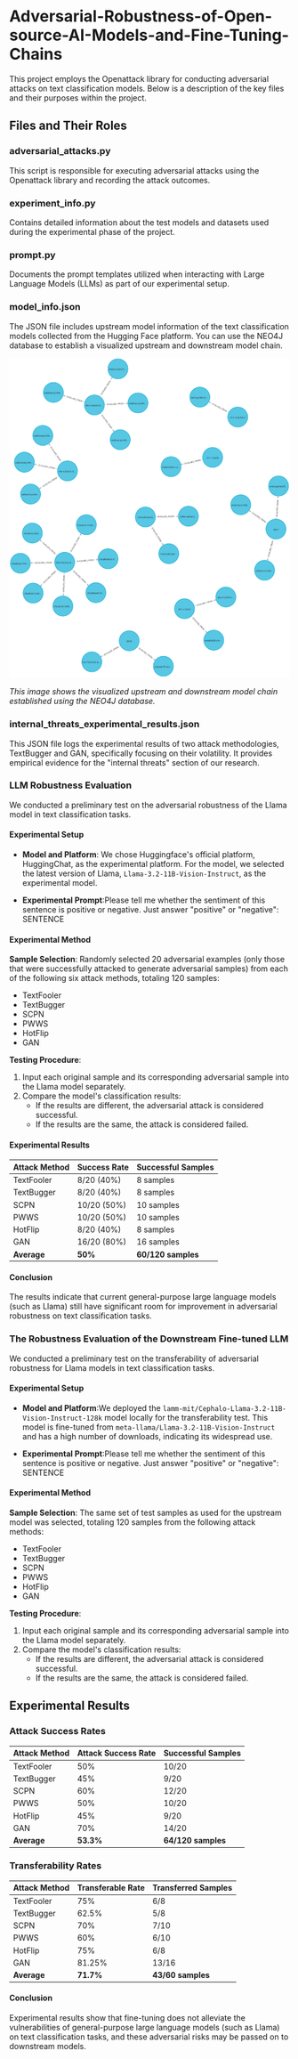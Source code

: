 # Adversarial-Robustness-of-Open-source-AI-Models-and-Fine-Tuning-Chains

This project employs the Openattack library for conducting adversarial attacks on text classification models. Below is a description of the key files and their purposes within the project.
## Files and Their Roles
### adversarial_attacks.py
This script is responsible for executing adversarial attacks using the Openattack library and recording the attack outcomes.
### experiment_info.py
Contains detailed information about the test models and datasets used during the experimental phase of the project.
### prompt.py
Documents the prompt templates utilized when interacting with Large Language Models (LLMs) as part of our experimental setup.
### model_info.json
The JSON file includes upstream model information of the text classification models collected from the Hugging Face platform. You can use the NEO4J database to establish a visualized upstream and downstream model chain.

![Model Chain Visualization](graph.png)

*This image shows the visualized upstream and downstream model chain established using the NEO4J database.*
### internal_threats_experimental_results.json
This JSON file logs the experimental results of two attack methodologies, TextBugger and GAN, specifically focusing on their volatility. It provides empirical evidence for the "internal threats" section of our research.
 
### LLM Robustness Evaluation

We conducted a preliminary test on the adversarial robustness of the Llama model in text classification tasks.

#### Experimental Setup

- **Model and Platform**: We chose Huggingface's official platform, HuggingChat, as the experimental platform. For the model, we selected the latest version of Llama, `Llama-3.2-11B-Vision-Instruct`, as the experimental model.

- **Experimental Prompt**:Please tell me whether the sentiment of this sentence is positive or negative. Just answer "positive" or "negative": SENTENCE

#### Experimental Method

**Sample Selection**: Randomly selected 20 adversarial examples (only those that were successfully attacked to generate adversarial samples) from each of the following six attack methods, totaling 120 samples:

- TextFooler
- TextBugger
- SCPN
- PWWS
- HotFlip
- GAN

**Testing Procedure**:

1. Input each original sample and its corresponding adversarial sample into the Llama model separately.
2. Compare the model's classification results:
   - If the results are different, the adversarial attack is considered successful.
   - If the results are the same, the attack is considered failed.

#### Experimental Results

| Attack Method  | Success Rate    | Successful Samples |
| -------------- | --------------- | ------------------ |
| TextFooler     | 8/20 (40%)      | 8 samples          |
| TextBugger     | 8/20 (40%)      | 8 samples          |
| SCPN           | 10/20 (50%)     | 10 samples         |
| PWWS           | 10/20 (50%)     | 10 samples         |
| HotFlip        | 8/20 (40%)      | 8 samples          |
| GAN            | 16/20 (80%)     | 16 samples         |
| **Average**    | **50%**         | **60/120 samples** |

#### Conclusion

The results indicate that current general-purpose large language models (such as Llama) still have significant room for improvement in adversarial robustness on text classification tasks.


### The Robustness Evaluation of the Downstream Fine-tuned LLM

We conducted a preliminary test on the transferability of adversarial robustness for Llama models in text classification tasks.

#### Experimental Setup

- **Model and Platform**:We deployed the `lamm-mit/Cephalo-Llama-3.2-11B-Vision-Instruct-128k` model locally for the transferability test. This model is fine-tuned from `meta-llama/Llama-3.2-11B-Vision-Instruct` and has a high number of downloads, indicating its widespread use.

- **Experimental Prompt**:Please tell me whether the sentiment of this sentence is positive or negative. Just answer "positive" or "negative": SENTENCE

#### Experimental Method

**Sample Selection**: The same set of test samples as used for the upstream model was selected, totaling 120 samples from the following attack methods:

- TextFooler
- TextBugger
- SCPN
- PWWS
- HotFlip
- GAN

**Testing Procedure**:

1. Input each original sample and its corresponding adversarial sample into the Llama model separately.
2. Compare the model's classification results:
   - If the results are different, the adversarial attack is considered successful.
   - If the results are the same, the attack is considered failed.

## Experimental Results

### Attack Success Rates

| Attack Method  | Attack Success Rate | Successful Samples |
| -------------- | ------------------- | ------------------ |
| TextFooler     | 50%                 | 10/20              |
| TextBugger     | 45%                 | 9/20               |
| SCPN           | 60%                 | 12/20              |
| PWWS           | 50%                 | 10/20              |
| HotFlip        | 45%                 | 9/20               |
| GAN            | 70%                 | 14/20              |
| **Average**    | **53.3%**           | **64/120 samples** |

### Transferability Rates

| Attack Method  | Transferable Rate    | Transferred Samples |
| -------------- | -------------------- | ------------------- |
| TextFooler     | 75%                  | 6/8                 |
| TextBugger     | 62.5%                | 5/8                 |
| SCPN           | 70%                  | 7/10                |
| PWWS           | 60%                  | 6/10                |
| HotFlip        | 75%                  | 6/8                 |
| GAN            | 81.25%               | 13/16               |
| **Average**    | **71.7%**            | **43/60 samples**   |

#### Conclusion

Experimental results show that fine-tuning does not alleviate the vulnerabilities of general-purpose large language models (such as Llama) on text classification tasks, and these adversarial risks may be passed on to downstream models.


